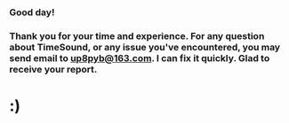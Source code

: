 ### Good day!

### Thank you for your time and experience. For any question about TimeSound, or any issue you've encountered, you may send email to **up8pyb@163.com**. I can fix it quickly. Glad to receive your report.

###



# :)




###

